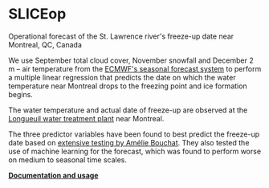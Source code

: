 # SLICEop
Operational forecast of the St. Lawrence river's freeze-up date near Montreal, QC, Canada

We use September total cloud cover, November snowfall and December 2 m – air temperature from the [ECMWF's seasonal forecast system](https://www.ecmwf.int/en/forecasts/documentation-and-support/long-range)
to perform a multiple linear regression that predicts the date on which the water temperature near Montreal drops to the freezing point and ice formation begins. 

The water temperature and actual date of freeze-up are observed at the [Longueuil water treatment plant](https://www.longueuil.quebec/fr/eau-potable) near Montreal.

The three predictor variables have been found to best predict the freeze-up date based on [extensive testing by Amélie Bouchat](https://github.com/McGill-sea-ice/SLICE).
They also tested the use of machine learning for the forecast, which was found to perform worse on medium to seasonal time scales. 

[__Documentation and usage__](docs/doc.ipynb)
